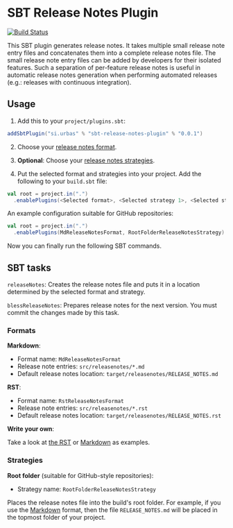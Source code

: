 # SBT Release Notes Plugin

[![Build Status](https://travis-ci.org/urbas/sbt-release-notes-plugin.svg?branch=master)](https://travis-ci.org/urbas/sbt-release-notes-plugin)

This SBT plugin generates release notes. It takes multiple small release note entry files and concatenates them into
a complete release notes file. The small release note entry files can be added by developers for their isolated
features. Such a separation of per-feature release notes is useful in automatic release notes generation when performing
automated releases (e.g.: releases with continuous integration).

## Usage

1. Add this to your `project/plugins.sbt`:

  ```scala
  addSbtPlugin("si.urbas" % "sbt-release-notes-plugin" % "0.0.1")
  ```

2. Choose your [release notes format](#formats).

3. __Optional__: Choose your [release notes strategies](#strategies).

4. Put the selected format and strategies into your project. Add the following to your `build.sbt` file:

  ```scala
  val root = project.in(".")
    .enablePlugins(<Selected format>, <Selected strategy 1>, <Selected strategy 2>, ... , <Selected strategy N>)
  ```

An example configuration suitable for GitHub repositories:

  ```scala
  val root = project.in(".")
    .enablePlugins(MdReleaseNotesFormat, RootFolderReleaseNotesStrategy)
  ```

Now you can finally run the following SBT commands.

## SBT tasks

`releaseNotes`: Creates the release notes file and puts it in a location determined by the selected format and strategy.

`blessReleaseNotes`: Prepares release notes for the next version. You must commit the changes made by this task.

### Formats

__Markdown__:

- Format name: `MdReleaseNotesFormat`
- Release note entries: `src/releasenotes/*.md`
- Default release notes location: `target/releasenotes/RELEASE_NOTES.md`

__RST__:

- Format name: `RstReleaseNotesFormat`
- Release note entries: `src/releasenotes/*.rst`
- Default release notes location: `target/releasenotes/RELEASE_NOTES.rst`

__Write your own__:

Take a look at [the RST](releaseNotesPlugin/src/main/scala/si/urbas/sbt/releasenotes/RstReleaseNotesFormat.scala) or
[Markdown](releaseNotesPlugin/src/main/scala/si/urbas/sbt/releasenotes/MdReleaseNotesFormat.scala) as examples.

### Strategies

__Root folder__ (suitable for GitHub-style repositories):

- Strategy name: `RootFolderReleaseNotesStrategy`

Places the release notes file into the build's root folder. For example, if you use the [Markdown](#markdown) format,
then the file `RELEASE_NOTES.md` will be placed in the topmost folder of your project.